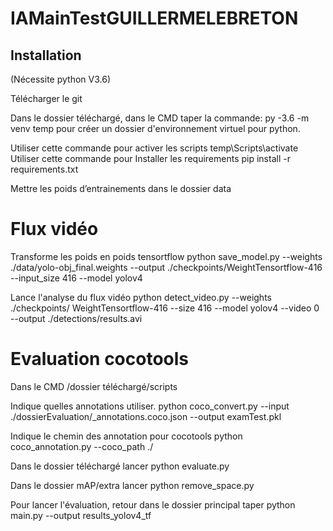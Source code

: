 # IAMainTestGUILLERMELEBRETON

## Installation
(Nécessite python V3.6)

Télécharger le git

Dans le dossier téléchargé, dans le CMD taper la commande: 
py -3.6 -m venv temp
pour créer un dossier d'environnement virtuel pour python.

Utiliser cette commande pour activer les scripts
temp\Scripts\activate
Utiliser cette commande pour Installer les requirements
pip install -r requirements.txt

Mettre les poids d’entrainements dans le dossier data

# Flux vidéo
Transforme les poids en poids tensortflow
python save_model.py --weights ./data/yolo-obj_final.weights --output ./checkpoints/WeightTensortflow-416 --input_size 416 --model yolov4

Lance l'analyse du flux vidéo 
python detect_video.py --weights ./checkpoints/ WeightTensortflow-416 --size 416 --model yolov4 --video 0 --output ./detections/results.avi

# Evaluation cocotools

Dans le CMD /dossier téléchargé/scripts

Indique quelles annotations utiliser.
python coco_convert.py --input ./dossierEvaluation/_annotations.coco.json --output examTest.pkl

Indique le chemin des annotation pour cocotools
python coco_annotation.py --coco_path ./

Dans le dossier téléchargé lancer 
python evaluate.py

Dans le dossier mAP/extra lancer
python remove_space.py

Pour lancer l'évaluation, retour dans le dossier principal taper
python main.py --output results_yolov4_tf
